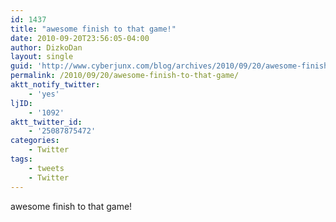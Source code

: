 ```yaml
---
id: 1437
title: "awesome finish to that game!"
date: 2010-09-20T23:56:05-04:00
author: DizkoDan
layout: single
guid: 'http://www.cyberjunx.com/blog/archives/2010/09/20/awesome-finish-to-that-game/'
permalink: /2010/09/20/awesome-finish-to-that-game/
aktt_notify_twitter:
    - 'yes'
ljID:
    - '1092'
aktt_twitter_id:
    - '25087875472'
categories:
    - Twitter
tags:
    - tweets
    - Twitter
---
```


awesome finish to that game!